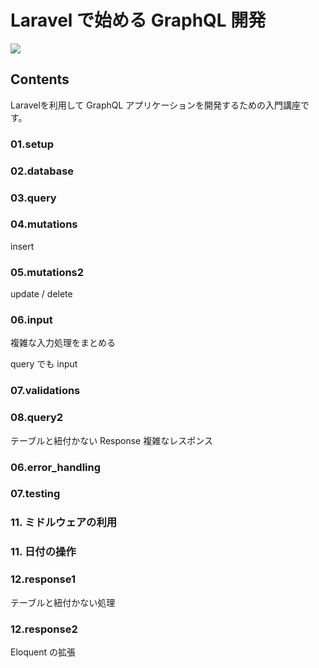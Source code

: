 # Laravel で始める GraphQL 開発

![](/images/leccafe.png)

## Contents

Laravelを利用して GraphQL アプリケーションを開発するための入門講座です。


### 01.setup

### 02.database 


### 03.query


### 04.mutations

insert

### 05.mutations2

update / delete

### 06.input

複雑な入力処理をまとめる

query でも input 

### 07.validations


### 08.query2

テーブルと紐付かない Response
複雑なレスポンス

### 06.error_handling

### 07.testing

### 11. ミドルウェアの利用

### 11. 日付の操作

### 12.response1

テーブルと紐付かない処理

### 12.response2

Eloquent の拡張









